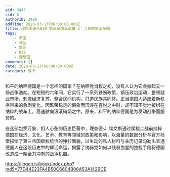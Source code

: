 ```yaml
---
aid: 3447
cid: 6
authorID: 3400
addTime: 2020-03-13T06:00:00.000Z
title: 理想国译丛039 第三帝国三部曲 2：当权的第三帝国
tags:
    - 帝国
    - 译丛
    - 第三
    - 039
    - 理想国
comments: []
date: 2020-03-13T06:00:00.000Z
category: 读书
---
```


和平的纳粹德国是一个怎样的国家？在纳粹党当权之初，没有人认为它会掀起又一场战争浩劫。在短短的六年间，它实行了一系列铁腕政策，镇压政治运动，整顿就业市场，刺激经济复苏，整合民间机构，打造民族共同体。正当德国人适应着新秩序带来的急剧变化，因繁荣稳定的假象而沉浸在喜悦之中时，却不知不觉地被绑在纳粹的战车上，高速驶向滚滚硝烟之中。原来，和平的纳粹德国是为发动战争而服务的。

在这部包罗万象、扣人心弦的历史巨著中，理查德·J. 埃文斯通过爬梳二战前纳粹德国在经济、文化、艺术、教育等领域的政策和影响，以海量的数据分析与官方档案描绘了第三帝国极权统治的狰狞面貌，以生动的私人材料与亲历记录勾勒出普通德国人在这段历史中的鲜活命运，揭露了纳粹党如何以残暴血腥的独裁手段将德国改造成一架全力冲刺的战争机器。

https://libgen.is/book/index.php?md5=77D44E23FA4B50C6604B06A53A142BCE
